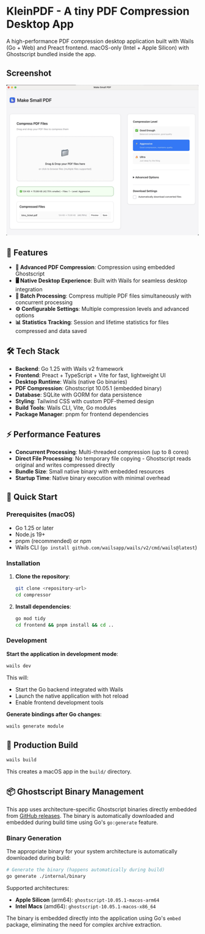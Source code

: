 # KleinPDF - A tiny PDF Compression Desktop App

A high-performance PDF compression desktop application built with Wails (Go + Web) and Preact frontend. macOS-only (Intel + Apple Silicon) with Ghostscript bundled inside the app.

## Screenshot

![Screenshot of PDF compressor app](./app-screenshot.jpg?raw=true "KleinPDF")

## 🚀 Features

- **📄 Advanced PDF Compression**: Compression using embedded Ghostscript
- **🖥️ Native Desktop Experience**: Built with Wails for seamless desktop integration
- **📁 Batch Processing**: Compress multiple PDF files simultaneously with concurrent processing
- **⚙️ Configurable Settings**: Multiple compression levels and advanced options
- **📊 Statistics Tracking**: Session and lifetime statistics for files compressed and data saved

## 🛠️ Tech Stack

- **Backend**: Go 1.25 with Wails v2 framework
- **Frontend**: Preact + TypeScript + Vite for fast, lightweight UI
- **Desktop Runtime**: Wails (native Go binaries)
- **PDF Compression**: Ghostscript 10.05.1 (embedded binary)
- **Database**: SQLite with GORM for data persistence
- **Styling**: Tailwind CSS with custom PDF-themed design
- **Build Tools**: Wails CLI, Vite, Go modules
- **Package Manager**: pnpm for frontend dependencies

## ⚡ Performance Features

- **Concurrent Processing**: Multi-threaded compression (up to 8 cores)
- **Direct File Processing**: No temporary file copying - Ghostscript reads original and writes compressed directly
- **Bundle Size**: Small native binary with embedded resources
- **Startup Time**: Native binary execution with minimal overhead

## 🚀 Quick Start

### Prerequisites (macOS)

- Go 1.25 or later
- Node.js 19+
- pnpm (recommended) or npm
- Wails CLI (`go install github.com/wailsapp/wails/v2/cmd/wails@latest`)

### Installation

1. **Clone the repository**:

   ```bash
   git clone <repository-url>
   cd compressor
   ```

2. **Install dependencies**:
   ```bash
   go mod tidy
   cd frontend && pnpm install && cd ..
   ```

### Development

**Start the application in development mode**:

```bash
wails dev
```

This will:

- Start the Go backend integrated with Wails
- Launch the native application with hot reload
- Enable frontend development tools

**Generate bindings after Go changes**:

```bash
wails generate module
```

## 🚀 Production Build

```bash
wails build
```

This creates a macOS app in the `build/` directory.

## 📦 Ghostscript Binary Management

This app uses architecture-specific Ghostscript binaries directly embedded from [GitHub releases](https://github.com/bimalpaudels/kleinPDF-ghostscript-binary/releases). The binary is automatically downloaded and embedded during build time using Go's `go:generate` feature.

### Binary Generation

The appropriate binary for your system architecture is automatically downloaded during build:

```bash
# Generate the binary (happens automatically during build)
go generate ./internal/binary
```

Supported architectures:

- **Apple Silicon** (arm64): `ghostscript-10.05.1-macos-arm64`
- **Intel Macs** (amd64): `ghostscript-10.05.1-macos-x86_64`

The binary is embedded directly into the application using Go's `embed` package, eliminating the need for complex archive extraction.
